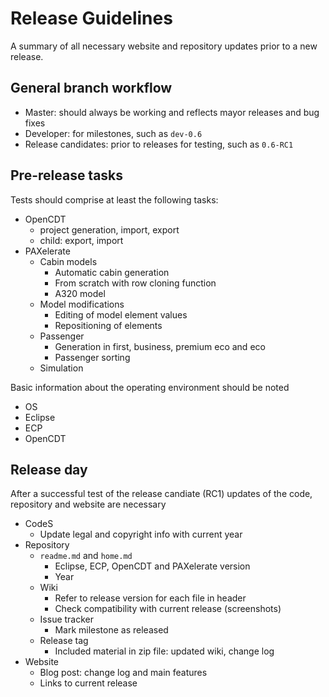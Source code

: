 # Release Guidelines

A summary of all necessary website and repository updates prior to a new release.


## General branch workflow

* Master: should always be working and reflects mayor releases and bug fixes
* Developer: for milestones, such as `dev-0.6`
* Release candidates: prior to releases for testing, such as `0.6-RC1`
	
## Pre-release tasks
Tests should comprise at least the following tasks:

* OpenCDT
	* project generation, import, export
	* child: export, import
* PAXelerate
	* Cabin models
		* Automatic cabin generation
		* From scratch with row cloning function
		* A320 model
	* Model modifications
		* Editing of model element values
		* Repositioning of elements
	* Passenger 
		* Generation in first, business, premium eco and eco
		* Passenger sorting
	* Simulation
	
Basic information about the operating environment should be noted

* OS
* Eclipse
* ECP
* OpenCDT
	
## Release day
After a successful test of the release candiate (RC1) updates of the code, repository and website are necessary

* CodeS
	* Update legal and copyright info with current year
* Repository
	* `readme.md` and `home.md`
		* Eclipse, ECP, OpenCDT and PAXelerate version 
		* Year
	* Wiki
		* Refer to release version for each file in header
		* Check compatibility with current release (screenshots)
	* Issue tracker
		* Mark milestone as released
	* Release tag
		* Included material in zip file: updated wiki, change log
* Website
	* Blog post: change log and main features
	* Links to current release 





